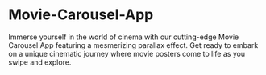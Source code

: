 # Movie-Carousel-App
Immerse yourself in the world of cinema with our cutting-edge Movie Carousel App featuring a mesmerizing parallax effect. Get ready to embark on a unique cinematic journey where movie posters come to life as you swipe and explore.



